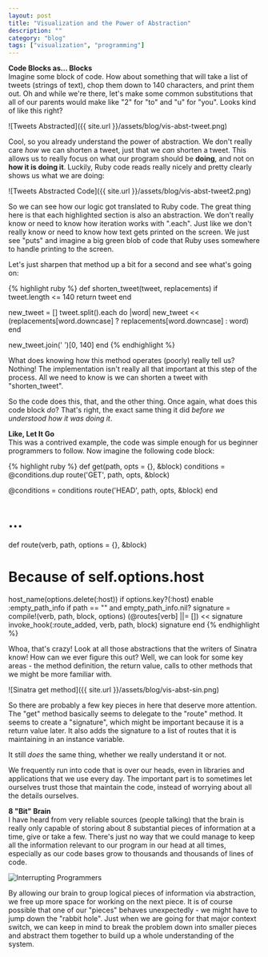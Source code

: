 ```yaml
---
layout: post
title: "Visualization and the Power of Abstraction"
description: ""
category: "blog"
tags: ["visualization", "programming"]
---
```


  
**Code Blocks as… Blocks**  
Imagine some block of code. How about something that will take a list of tweets (strings of text), chop them down to 140 characters, and print them out. Oh and while we're there, let's make some common substitutions that all of our parents would make like "2" for "to" and "u" for "you". Looks kind of like this right?

![Tweets Abstracted]({{ site.url }}/assets/blog/vis-abst-tweet.png)

Cool, so you already understand the power of abstraction. We don't really care *how* we can shorten a tweet, just that we *can* shorten a tweet. This allows us to really focus on what our program should be **doing**, and not on **how it is doing it**. Luckily, Ruby code reads really nicely and pretty clearly shows us what we are doing:

![Tweets Abstracted Code]({{ site.url }}/assets/blog/vis-abst-tweet2.png)

So we can see how our logic got translated to Ruby code. The great thing here is that each highlighted section is also an abstraction. We don't really know or need to know how iteration works with ".each". Just like we don't really know or need to know how text gets printed on the screen. We just see "puts" and imagine a big green blob of code that Ruby uses somewhere to handle printing to the screen.

Let's just sharpen that method up a bit for a second and see what's going on:

{% highlight ruby %}
def shorten_tweet(tweet, replacements)
  if tweet.length <= 140
    return tweet
  end

  new_tweet = []
  tweet.split().each do |word|
    new_tweet << (replacements[word.downcase] ? replacements[word.downcase] : word)
  end

  new_tweet.join(' ')[0, 140]
end
{% endhighlight %}

What does knowing how this method operates (poorly) really tell us? Nothing! The implementation isn't really all that important at this step of the process. All we need to know is we can shorten a tweet with "shorten_tweet".

So the code does this, that, and the other thing. Once again, what does this code block *do*? That's right, the exact same thing it did *before we understood how it was doing it*.

**Like, Let It Go**  
This was a contrived example, the code was simple enough for us beginner programmers to follow. Now imagine the following code block:

{% highlight ruby %}
def get(path, opts = {}, &block)
  conditions = @conditions.dup
  route('GET', path, opts, &block)

  @conditions = conditions
  route('HEAD', path, opts, &block)
end

# ...

def route(verb, path, options = {}, &block)
  # Because of self.options.host
  host_name(options.delete(:host)) if options.key?(:host)
  enable :empty_path_info if path == "" and empty_path_info.nil?
  signature = compile!(verb, path, block, options)
  (@routes[verb] ||= []) << signature
  invoke_hook(:route_added, verb, path, block)
  signature
end
{% endhighlight %}

Whoa, that's crazy! Look at all those abstractions that the writers of Sinatra know! How can we ever figure this out? Well, we can look for some key areas - the method definition, the return value, calls to other methods that we might be more familiar with.

![Sinatra get method]({{ site.url }}/assets/blog/vis-abst-sin.png)

So there are probably a few key pieces in here that deserve more attention. The "get" method basically seems to delegate to the "route" method. It seems to create a "signature", which might be important because it is a return value later. It also adds the signature to a list of routes that it is maintaining in an instance variable.

It still *does* the same thing, whether we really understand it or not.

We frequently run into code that is over our heads, even in libraries and applications that we use every day. The important part is to sometimes let ourselves trust those that maintain the code, instead of worrying about all the details ourselves.

**8 "Bit" Brain**  
I have heard from very reliable sources (people talking) that the brain is really only capable of storing about 8 substantial pieces of information at a time, give or take a few. There's just no way that we could manage to keep all the information relevant to our program in our head at all times, especially as our code bases grow to thousands and thousands of lines of code.

![Interrupting Programmers](http://i.imgur.com/xvNRKIT.png)

By allowing our brain to group logical pieces of information via abstraction, we free up more space for working on the next piece. It is of course possible that one of our "pieces" behaves unexpectedly - we might have to jump down the "rabbit hole". Just when we are going for that major context switch, we can keep in mind to break the problem down into smaller pieces and abstract them together to build up a whole understanding of the system.
